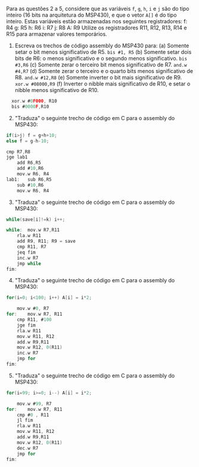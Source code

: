 Para as questões 2 a 5, considere que as variáveis `f`, `g`, `h`, `i` e `j` são do tipo inteiro (16 bits na arquitetura do MSP430), e que o vetor `A[]` é do tipo inteiro. Estas variáveis estão armazenadas nos seguintes registradores:
	f: R4
	g: R5
	h: R6
	i: R7
	j: R8
	A: R9
Utilize os registradores R11, R12, R13, R14 e R15 para armazenar valores temporários.

1. Escreva os trechos de código assembly do MSP430 para:
	(a) Somente setar o bit menos significativo de R5.
  `bis #1, R5`
	(b) Somente setar dois bits de R6: o menos significativo e o segundo menos significativo.
  `bis #3,R6`
	(c) Somente zerar o terceiro bit menos significativo de R7.
  `and.w #4,R7`
	(d) Somente zerar o terceiro e o quarto bits menos significativo de R8.
  `and.w #12,R8`
	(e) Somente inverter o bit mais significativo de R9.
  `xor.w #08000,R9`
	(f) Inverter o nibble mais significativo de R10, e setar o nibble menos significativo de R10. 
```C
  xor.w #0F000, R10
  bis #0000F,R10
```

2. "Traduza" o seguinte trecho de código em C para o assembly do MSP430:

```C
if(i>j) f = g+h+10;
else f = g-h-10;
```
```C
cmp R7,R8
jge lab1
	add R6,R5
	add #10,R6
	mov.w R6, R4
lab1:	sub R6,R5
	sub #10,R6
	mov.w R6, R4
```
3. "Traduza" o seguinte trecho de código em C para o assembly do MSP430:

```C
while(save[i]!=k) i++;
```
```C
while: 	mov.w R7,R11
	rla.w R11
	add R9, R11; R9 = save
	cmp R11, R7
	jeq fim
	inc.w R7
	jmp while
fim:
```
4. "Traduza" o seguinte trecho de código em C para o assembly do MSP430:

```C
for(i=0; i<100; i++) A[i] = i*2;
```
```C
	mov.w #0, R7
for:	mov.w R7, R11
	cmp R11, #100
	jge fim
	rla.w R11
	mov.w R11, R12
	add.w R9,R11
	mov.w R12, 0(R11) 
	inc.w R7
	jmp for
fim:		
```
5. "Traduza" o seguinte trecho de código em C para o assembly do MSP430:

```C
for(i=99; i>=0; i--) A[i] = i*2;
```
```C
	mov.w #99, R7
for:	mov.w R7, R11
	cmp #0 , R11
	jl fim
	rla.w R11
	mov.w R11, R12
	add.w R9,R11
	mov.w R12, 0(R11) 
	dec.w R7
	jmp for
fim:	
